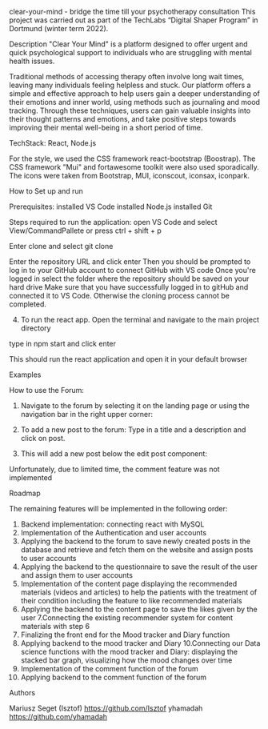 clear-your-mind - bridge the time till your psychotherapy consultation
This project was carried out as part of the TechLabs “Digital Shaper
 Program” in Dortmund (winter term 2022).

Description
"Clear Your Mind" is a platform designed to offer urgent and quick psychological support to individuals who are struggling with mental health issues.

Traditional methods of accessing therapy often involve long wait times, leaving many individuals feeling helpless and stuck. 
Our platform offers a simple and effective approach to help users gain a deeper understanding of their emotions and inner world, using methods such as journaling and mood tracking. Through these techniques, users can gain valuable insights into their thought patterns and emotions, and take positive steps towards improving their mental well-being in a short period of time.
 
TechStack: 
React, Node.js

For the style, we used the CSS framework react-bootstrap (Boostrap). The CSS framework "Mui" and fortawesome toolkit were also used sporadically. The icons were taken from Bootstrap, MUI, iconscout, iconsax, iconpark. 

How to Set up and run 

Prerequisites: 
installed VS Code
installed Node.js
installed Git 

Steps required to run the application:
open VS Code and select View/CommandPallete or press ctrl + shift + p

Enter clone and select git clone

Enter the repository URL and click enter
Then you should be prompted to log in to your GitHub account to connect GitHub with VS code
Once you're logged in select the folder where the repository should be saved on your hard drive
Make sure that you have successfully logged in to gitHub and connected it to VS Code. Otherwise the cloning process cannot be completed.

4. To run the react app. Open the terminal and navigate to the main project directory


type in npm start and click enter

This should run the react application and open it in your default  browser 

Examples 

How to use the Forum:

1. Navigate to the forum by selecting it on the landing page or using the navigation bar in the right upper corner: 


2. To add a new post to the forum: Type in a title and a description and click on post.
 

3. This will add a new post below the edit post component: 




Unfortunately, due to limited time, the comment feature was not implemented 

Roadmap

The remaining features will be implemented in the following order:

1. Backend implementation: connecting react with MySQL
2. Implementation of the Authentication and user accounts 
3. Applying the backend to the forum to save newly created posts in the database and retrieve and fetch them on the website and assign posts to user accounts
4. Applying the backend to the questionnaire to save the result of the user and assign them to user accounts 
5. Implementation of the content page displaying the recommended materials (videos and articles)  to help the patients with the treatment of their condition including the feature to like recommended materials 
6. Applying the backend to the content page to save the likes given by the user 
7.Connecting the existing recommender system for content materials with step 6
8. Finalizing the front end for the Mood tracker and Diary function
9. Applying backend to the mood tracker and Diary 
10.Connecting our Data science functions with the mood tracker and Diary: displaying the stacked bar graph, visualizing how the mood changes over time
11. Implementation of the comment function of the forum 
12. Applying backend to the comment function of the forum   


Authors 

Mariusz Seget (Isztof) https://github.com/Isztof 
yhamadah  https://github.com/yhamadah



